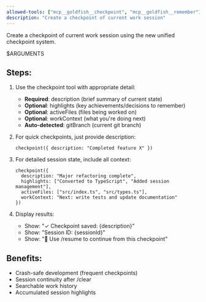 ```yaml
---
allowed-tools: ["mcp__goldfish__checkpoint", "mcp__goldfish__remember"]
description: "Create a checkpoint of current work session"
---
```


Create a checkpoint of current work session using the new unified checkpoint system.

$ARGUMENTS

## Steps:
1. Use the checkpoint tool with appropriate detail:
   - **Required**: description (brief summary of current state)
   - **Optional**: highlights (key achievements/decisions to remember)
   - **Optional**: activeFiles (files being worked on)
   - **Optional**: workContext (what you're doing next)
   - **Auto-detected**: gitBranch (current git branch)

2. For quick checkpoints, just provide description:
   ```
   checkpoint({ description: "Completed feature X" })
   ```

3. For detailed session state, include all context:
   ```
   checkpoint({ 
     description: "Major refactoring complete",
     highlights: ["Converted to TypeScript", "Added session management"],
     activeFiles: ["src/index.ts", "src/types.ts"],
     workContext: "Next: write tests and update documentation"
   })
   ```

4. Display results:
   - Show: "✓ Checkpoint saved: {description}"
   - Show: "Session ID: {sessionId}" 
   - Show: "📌 Use /resume to continue from this checkpoint"

## Benefits:
- Crash-safe development (frequent checkpoints)
- Session continuity after /clear
- Searchable work history
- Accumulated session highlights
